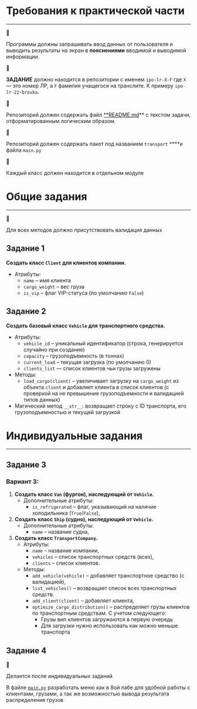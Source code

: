 # Требования к практической части

---

<aside>
🚨

Программы должны запрашивать ввод данных от пользователя и выводить результаты на экран **с пояснениями** вводимой и выводимой информации.

</aside>

<aside>
🚨

**ЗАДАНИЕ** должно находится в репозитории с именем `ipo-lr-X-F` где `X` — это номер ЛР, а `F` фамилия учащегося на транслите. К примеру `ipo-lr-22-brovka`.

</aside>

<aside>
🚨

Репозиторий должен содержать файл [**README.md](http://README.md)** с текстом задачи, отформатированным логическим образом. 

</aside>

<aside>
🚨

Репозиторий должен содержать пакет под названием `transport` ****и файла `main.py`

</aside>

<aside>
🚨

Каждый класс должен находится в отдельном модуле

</aside>

# Общие задания

---

<aside>
🚨

Для всех методов должно присутствовать валидация данных

</aside>

## Задание 1

**Создать класс `Client` для клиентов компании.**

- Атрибуты:
    - `name` – имя клиента
    - `cargo_weight` – вес груза
    - `is_vip` – флаг VIP-статуса (по умолчанию `False`)

## Задание 2

**Создать базовый класс `Vehicle` для транспортного средства.**

- Атрибуты:
    - `vehicle_id` – уникальный идентификатор (строка, генерируется случайно при создание)
    - `capacity` – грузоподъемность (в тоннах)
    - `current_load` – текущая загрузка (по умолчанию 0)
    - `clients_list` — список клиентов чьи грузы загружены
- Методы:
    - `load_cargo(client)` – увеличивает загрузку на `cargo_weight` из объекта `client` и добавляет клиента в список клиентов (с проверкой на не превышение грузоподъемности и валидацией типов данных)
- Магический метод `__str__`: возвращает строку с ID транспорта, его грузоподъемностью и текущей загрузкой

# Индивидуальные задания

---

## Задание 3

### **Вариант 3**:

1. **Создать класс `Van` (фургон), наследующий от `Vehicle`.**
    - Дополнительные атрибуты:
        - `is_refrigerated` – флаг, указывающий на наличие холодильника (`True`/`False`),
2. **Создать класс `Ship` (судно), наследующий от `Vehicle`.**
    - Дополнительные атрибуты:
        - `name` – название судна,
3. **Создать класс `TransportCompany`.**
    - Атрибуты:
        - `name` – название компании,
        - `vehicles` – список транспортных средств (всех),
        - `clients` – список клиентов.
    - Методы:
        - `add_vehicle(vehicle)` – добавляет транспортное средство (с валидацией),
        - `list_vehicles()` – возвращает список всех транспортных средств.
        - `add_client(client)` – добавляет клиента,
        - `optimize_cargo_distribution()` – распределяет грузы клиентов по транспортным средствам. С учетом следующего:
            - Грузы вип клиентов загружаются в первую очередь
            - Для загрузки нужно использовать как можно меньше транспорта

## Задание 4

<aside>
🚨

Делается после индивидуальных заданий

</aside>

В файле [`main.py`](http://main.py) разработать меню как в 8ой лабе для удобной работы с клиентами, грузами, а так же возможностью вывода результата распределения грузов
